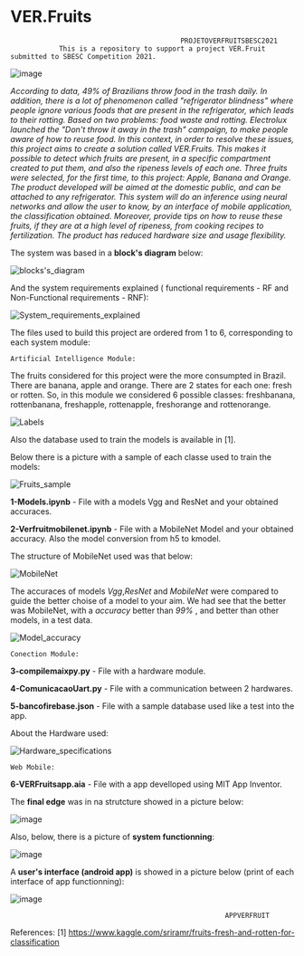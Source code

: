 # VER.Fruits
    
                                              PROJETOVERFRUITSBESC2021
                This is a repository to support a project VER.Fruit submitted to SBESC Competition 2021. 
    

![image](https://user-images.githubusercontent.com/39732050/143601069-469d7277-d394-47cb-a686-6a69f107074f.png)


*According to data, 49% of Brazilians throw food in the trash daily. In addition, there is a lot of phenomenon called "refrigerator blindness" where people ignore various foods that are present in the refrigerator, which leads to their rotting. Based on two problems: food waste and rotting. Electrolux launched the "Don't throw it away in the trash" campaign, to make people aware of how to reuse food. In this context, in order to resolve these issues, this project aims to create a solution called VER.Fruits. This makes it possible to detect which fruits are present, in a specific compartment created to put them, and also the ripeness levels of each one. Three fruits were selected, for the first time, to this project: Apple, Banana and Orange. The product developed will be aimed at the domestic public, and can be attached to any refrigerator. This system will do an inference using neural networks and allow the user to know, by an interface of mobile application, the classification obtained. Moreover, provide tips on how to reuse these fruits, if they are at a high level of ripeness, from cooking recipes to fertilization. The product has reduced hardware size and usage flexibility.*

The system was based in a **block's diagram** below: 

![blocks's_diagram](https://user-images.githubusercontent.com/39732050/143607503-96c8a10e-2535-4ba0-ae40-0a9c2f771a81.png)

And the system requirements explained ( functional requirements - RF and Non-Functional requirements - RNF): 

![System_requirements_explained](https://user-images.githubusercontent.com/39732050/143608067-d4bf5ea5-3ecb-4c56-85af-34db1d1fd0b3.JPG)

The files used to build this project are ordered from 1 to 6, corresponding to each system module:

    Artificial Intelligence Module: 

The fruits considered for this project were the more consumpted in Brazil. There are banana, apple and orange. There are 2 states for each one: fresh or rotten. So, in this module we considered 6 possible classes: freshbanana, rottenbanana, freshapple, rottenapple, freshorange and rottenorange.

![Labels](https://user-images.githubusercontent.com/39732050/143609138-941615df-0212-4637-adaa-d9dd6b1ef5da.JPG)

Also the database used to train the models is available in [1]. 

Below there is a picture with a sample of each classe used to train the models: 

![Fruits_sample](https://user-images.githubusercontent.com/39732050/143608442-8e0d358d-fd59-4b49-8d65-c43fa6f6c53f.JPG)

**1-Models.ipynb** - File with a models Vgg and ResNet and your obtained accuraces.

**2-Verfruitmobilenet.ipynb** - File with a MobileNet Model and your obtained accuracy. Also the model conversion from h5 to kmodel.

The structure of MobileNet used was that below: 

![MobileNet](https://user-images.githubusercontent.com/39732050/143609449-70a2ec74-4007-456d-b731-b2bf6ed06d8b.png)


The accuraces of models *Vgg*,*ResNet* and *MobileNet* were compared to guide the better choise of a model to your aim. We had see that the better was MobileNet, with a *accuracy* better than *99%* , and better than other models, in a test data. 

![Model_accuracy](https://user-images.githubusercontent.com/39732050/143609380-a7d40d47-c005-4478-b922-feaa7f2dadcb.JPG)


    Conection Module:
        
**3-compilemaixpy.py** - File with a hardware module.

**4-ComunicacaoUart.py** - File with a communication between 2 hardwares.

**5-bancofirebase.json** - File with a sample database used like a test into the app. 

About the Hardware used: 

![Hardware_specifications](https://user-images.githubusercontent.com/39732050/143607941-55e7ceca-cf57-4542-9b53-e2cc3a780fee.JPG)

    Web Mobile: 
    
**6-VERFruitsapp.aia** - File with a app develloped using MIT App Inventor.

The **final edge** was in na strutcture showed in a picture below: 

![image](https://user-images.githubusercontent.com/39732050/143602321-c0487278-6d61-4fc1-aa09-3bbe85f5a155.png)

Also, below, there is a picture of **system functionning**:

![image](https://user-images.githubusercontent.com/39732050/143602349-27887cee-46d0-41d1-817d-001e99956f30.png)

A **user's interface (android app)** is showed in a picture below (print of each interface of app functionning):  

![image](https://user-images.githubusercontent.com/39732050/143602379-15306038-b24e-4477-aeb6-bdb5a17c93b4.png)

                                                         APPVERFRUIT

References: 
[1]  https://www.kaggle.com/sriramr/fruits-fresh-and-rotten-for-classification 
